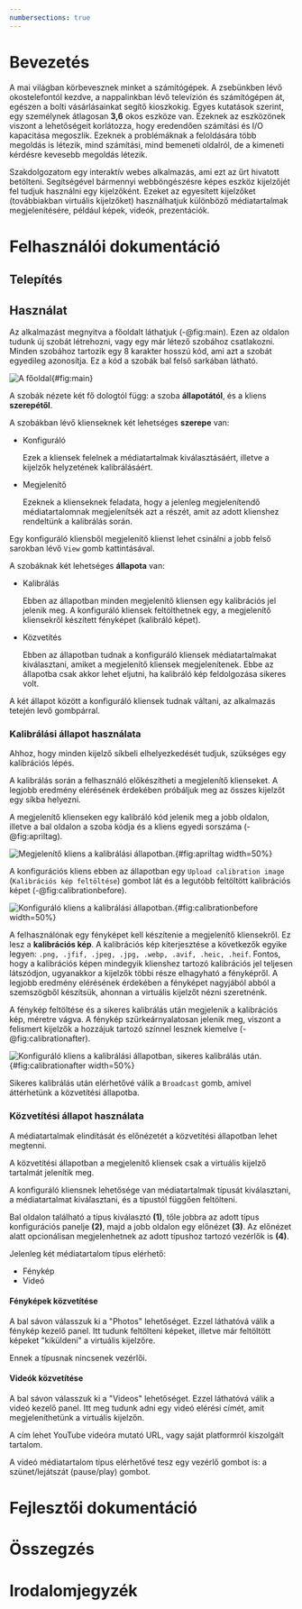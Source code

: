 ```yaml
---
numbersections: true
---
```


# Bevezetés

A mai világban körbevesznek minket a számítógépek. A zsebünkben lévő okostelefontól kezdve, a nappalinkban lévő televízión és számítógépen át, egészen a bolti vásárlásainkat segítő kioszkokig<!-- Ez a hivatalos magyar neve? Also, magyarázat? -->. Egyes kutatások szerint, egy személynek átlagosan **3,6** okos eszköze van<!-- Forrás! Mikori a kutatás? Csak a kijelzővel rendelkező eszközök relevánsak, de az lelőné a projekt célját. -->. Ezeknek az eszközönek viszont<!--ez így magyaros?--> a lehetőségeit korlátozza, hogy eredendően számítási és I/O kapacitása megoszlik. <!--Kivágva: A mai okostelefonok memóriája nagyobb, mint egyes laptopoké, és a kijelzőjük is jobb, mint a legtöbb monitor. Ennek ellenére vannak olyan --> Ezeknek a problémáknak a feloldására több megoldás is létezik, mind számítási<!--pl. Slurm, Spark etc. HPC-->, mind bemeneti oldalról<!--KVM-ek, Synergy és open source társai-->, de a kimeneti kérdésre kevesebb megoldás létezik.<!--Azért jó lenne egy-kettőt megemlíteni.-->

Szakdolgozatom egy interaktív webes alkalmazás, ami ezt az űrt hivatott betölteni<!--Ez így van elég hivatalos?-->. Segítségével bármennyi webböngészésre képes eszköz kijelzőjét fel tudjuk használni egy kijelzőként. Ezeket az egyesített kijelzőket (továbbiakban virtuális kijelzőket<!--Szójegyzék-->) használhatjuk különböző médiatartalmak megjelenítésére, például képek, videók, prezentációk.

# Felhasználói dokumentáció

## Telepítés

## Használat

Az alkalmazást megnyitva a főoldalt láthatjuk (-@fig:main). Ezen az oldalon tudunk új szobát<!--szoba kiemelése. Szójegyzék?--> létrehozni, vagy egy már létező szobához csatlakozni. Minden szobához tartozik egy 8 karakter hosszú kód, ami azt a szobát egyedileg azonosítja. Ez a kód a szobák bal felső sarkában látható.

![A főoldal](images/main.png){#fig:main}

A szobák nézete két fő dologtól függ: a szoba **állapotától**, és a kliens **szerepétől**.

A szobákban lévő klienseknek két lehetséges **szerepe** van:

- Konfiguráló

  Ezek a kliensek felelnek a médiatartalmak kiválasztásáért, illetve a kijelzők helyzetének kalibrálásáért.

- Megjelenítő

  Ezeknek a klienseknek feladata, hogy a jelenleg megjelenítendő médiatartalomnak megjelenítsék azt a részét, amit az adott klienshez rendeltünk a kalibrálás során.

Egy konfiguráló kliensből megjelenítő klienst lehet csinálni a jobb felső sarokban lévő `View` gomb kattintásával.

A szobáknak két lehetséges **állapota** van:

- Kalibrálás

  Ebben az állapotban minden megjelenítő kliensen egy kalibrációs jel jelenik meg. A konfiguráló kliensek feltölthetnek egy, a megjelenítő kliensekről készített fényképet (kalibráló képet<!--glossary-->).

- Közvetítés

  Ebben az állapotban tudnak a konfiguráló kliensek médiatartalmakat kiválasztani, amiket a megjelenítő kliensek megjelenítenek. Ebbe az állapotba csak akkor lehet eljutni, ha kalibráló kép feldolgozása sikeres volt.

A két állapot között a konfiguráló kliensek tudnak váltani, az alkalmazás tetején levő gombpárral.

### Kalibrálási állapot használata

Ahhoz, hogy minden kijelző síkbeli elhelyezkedését tudjuk, szükséges egy kalibrációs lépés.

A kalibrálás során a felhasználó előkészítheti a megjelenítő klienseket. A legjobb eredmény elérésének érdekében próbáljuk meg az összes kijelzőt egy síkba helyezni.

A megjelenítő klienseken egy kalibráló kód jelenik meg a jobb oldalon, illetve a bal oldalon a szoba kódja és a kliens egyedi sorszáma (-@fig:apriltag).

![Megjelenítő kliens a kalibrálási állapotban.](images/apriltag.png){#fig:apriltag width=50%}

A konfigurációs kliens ebben az állapotban egy `Upload calibration image` (`Kalibrációs kép feltöltése`) gombot lát és a legutóbb feltöltött kalibrációs képet (-@fig:calibrationbefore).

![Konfiguráló kliens a kalibrálási állapotban.](images/calibration-before.png){#fig:calibrationbefore width=50%}

A felhasználónak egy fényképet kell készítenie a megjelenítő kliensekről. Ez lesz a **kalibrációs kép**. A kalibrációs kép kiterjesztése a következők egyike legyen: `.png, .jfif, .jpeg, .jpg, .webp, .avif, .heic, .heif`. Fontos, hogy a kalibrációs képen mindegyik klienshez tartozó kalibrációs jel teljesen látszódjon, ugyanakkor a kijelzők többi része elhagyható a fényképről. A legjobb eredmény elérésének érdekében a fényképet nagyjából abból a szemszögből készítsük, ahonnan a virtuális kijelzőt nézni szeretnénk.

A fénykép feltöltése és a sikeres kalibrálás után megjelenik a kalibrációs kép, méretre vágva. A fénykép szürkeárnyalatosan jelenik meg, viszont a felismert kijelzők a hozzájuk tartozó színnel lesznek kiemelve (-@fig:calibrationafter).

![Konfiguráló kliens a kalibrálási állapotban, sikeres kalibrálás után.](images/calibration-after.png){#fig:calibrationafter width=50%}

Sikeres kalibrálás után elérhetővé válik a `Broadcast` gomb, amivel áttérhetünk a közvetítési állapotba.

### Közvetítési állapot használata

A médiatartalmak elindítását és előnézetét a közvetítési állapotban lehet megtenni.

A közvetítési állapotban a megjelenítő kliensek csak a virtuális kijelző tartalmát jelenítik meg.

A konfiguráló kliensnek lehetősége van médiatartalmak típusát kiválasztani, a médiatartalmat kiválasztani, és a típustól függően feltölteni.

Bal oldalon található a típus kiválasztó **(1)**, tőle jobbra az adott típus konfigurációs panelje **(2)**, majd a jobb oldalon egy előnézet **(3)**. Az előnézet alatt opcionálisan megjelenhetnek az adott típushoz tartozó vezérlők is **(4)**.

Jelenleg két médiatartalom típus elérhető:<!--TODO: Ha lesz több médiatípus, ezt kibővíteni-->

- Fénykép
- Videó

#### Fényképek közvetítése

A bal sávon válasszuk ki a "Photos" lehetőséget. Ezzel láthatóvá válik a fénykép kezelő panel. Itt tudunk feltölteni képeket, illetve már feltöltött képeket "kiküldeni" a virtuális kijelzőre.

Ennek a típusnak nincsenek vezérlői.

#### Videók közvetítése

A bal sávon válasszuk ki a "Videos" lehetőséget. Ezzel láthatóvá válik a videó kezelő panel. Itt meg tudunk adni egy videó elérési címét, amit megjeleníthetünk a virtuális kijelzőn.

A cím lehet YouTube videóra mutató URL, vagy saját platformról kiszolgált tartalom. <!-- Biztos hogy engedünk custom kiszolgálót? Also, ide be lehetne írni, hogy a library mit supportál még. -->

A videó médiatartalom típus elérhetővé tesz egy vezérlő gombot is: a szünet/lejátszát (pause/play) gombot.

# Fejlesztői dokumentáció

# Összegzés

# Irodalomjegyzék

